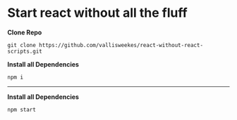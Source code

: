 # Start react without all the fluff

**Clone Repo**

`git clone https://github.com/vallisweekes/react-without-react-scripts.git`

**Install all Dependencies**

`npm i`

---

**Install all Dependencies**

`npm start`
